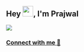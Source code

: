 ## Hey <img src="https://github.com/TheDudeThatCode/TheDudeThatCode/blob/master/Assets/Hi.gif" width="29">, I'm Prajwal

![](https://media-exp1.licdn.com/dms/image/C4D16AQE9OW_SsEkZCw/profile-displaybackgroundimage-shrink_350_1400/0/1639164108552?e=1668038400&v=beta&t=98q5lFG56z_P5ZZ33fwzC3I2r1v77m83s_iqiIVGcKE)

### [Connect with me 💬](https://www.linkedin.com/in/prajwalachwale/) 
